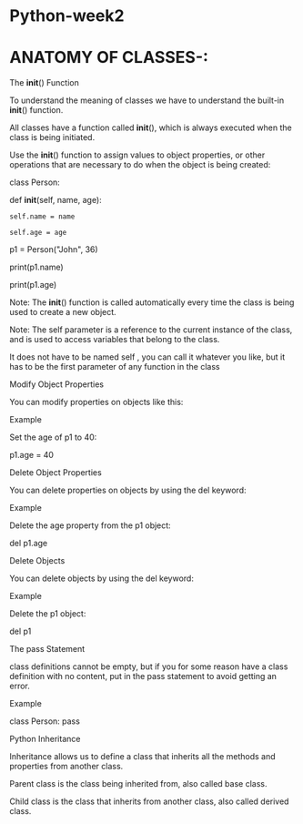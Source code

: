 # Python-week2

# ANATOMY OF CLASSES-:

The __init__() Function

To understand the meaning of classes we have to understand the built-in __init__() function.

All classes have a function called __init__(), which is always executed when the class is being initiated.

Use the __init__() function to assign values to object properties, or other operations that are necessary to do when the object is being created:

class Person:

  def __init__(self, name, age):
  
    self.name = name
    
    self.age = age

p1 = Person("John", 36)

print(p1.name)

print(p1.age)

Note: The __init__() function is called automatically every time the class is being used to create a new object.

Note: The self parameter is a reference to the current instance of the class, and is used to access variables that belong to the class.

It does not have to be named self , you can call it whatever you like, but it has to be the first parameter of any function in the class

Modify Object Properties

You can modify properties on objects like this:

Example

Set the age of p1 to 40:

p1.age = 40

Delete Object Properties

You can delete properties on objects by using the del keyword:

Example

Delete the age property from the p1 object:

del p1.age


Delete Objects

You can delete objects by using the del keyword:

Example

Delete the p1 object:

del p1

The pass Statement

class definitions cannot be empty, but if you for some reason have a class definition with no content, put in the pass statement to avoid getting an error.

Example

class Person:
  pass

Python Inheritance

Inheritance allows us to define a class that inherits all the methods and properties from another class.

Parent class is the class being inherited from, also called base class.

Child class is the class that inherits from another class, also called derived class.
